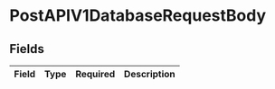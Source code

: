 # PostAPIV1DatabaseRequestBody


## Fields

| Field       | Type        | Required    | Description |
| ----------- | ----------- | ----------- | ----------- |